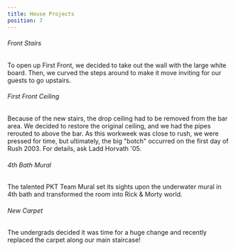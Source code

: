 ```yaml
---
title: House Projects
position: 7
---
```

###### Front Stairs

To open up First Front, we decided to take out the wall with the large white board. Then, we curved the steps around to make it move inviting for our guests to go upstairs.

###### First Front Ceiling

Because of the new stairs, the drop ceiling had to be removed from the bar area. We decided to restore the original ceiling, and we had the pipes rerouted to above the bar. As this workweek was close to rush, we were pressed for time, but ultimately, the big "botch" occurred on the first day of Rush 2003\. For details, ask Ladd Horvath '05.

###### 4th Bath Mural

The talented PKT Team Mural set its sights upon the underwater mural in 4th bath and transformed the room into Rick & Morty world.

###### New Carpet

The undergrads decided it was time for a huge change and recently replaced the carpet along our main staircase!
